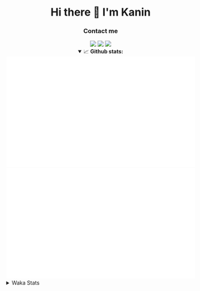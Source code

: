 <div align="center">
 <h1>Hi there 👋 I'm Kanin</h1>
 <h3>Contact me</h3>
 <a href="mailto:im@kanin.dev"><img src="https://img.shields.io/badge/gmail-%23D14836.svg?&style=for-the-badge&logo=gmail&logoColor=white"/></a>
 <a href="https://twitter.com/KaninTwt"><img src="https://img.shields.io/badge/twitter-%231DA1F2.svg?&style=for-the-badge&logo=twitter&logoColor=white"/></a>
 <a href="https://www.linkedin.com/in/KaninDev"><img src="https://img.shields.io/badge/linkedin-%230077B5.svg?&style=for-the-badge&logo=linkedin&logoColor=white"/></a>
<details open>
  <summary>📈 <b>Github stats:</b></summary>
  <img src="https://github.com/Kanin/Kanin/blob/master/scripts/GitHubStats/generated/overview.svg"/>
  <img src="https://github.com/Kanin/Kanin/blob/master/scripts/GitHubStats/generated/languages.svg"/>
</details>
</div>

<details>
 <summary>Waka Stats</summary>

<!--START_SECTION:waka-->
![Code Time](http://img.shields.io/badge/Code%20Time-2%2C417%20hrs%209%20mins-blue)

![Profile Views](http://img.shields.io/badge/Profile%20Views-1-blue)

![Lines of code](https://img.shields.io/badge/From%20Hello%20World%20I%27ve%20Written-595.5%20thousand%20lines%20of%20code-blue)

**🐱 My GitHub Data** 

> 📦 175.4 kB Used in GitHub's Storage 
 > 
> 🏆 138 Contributions in the Year 2024
 > 
> 🚫 Not Opted to Hire
 > 
> 📜 25 Public Repositories 
 > 
> 🔑 14 Private Repositories 
 > 
**I'm an Early 🐤** 

```text
🌞 Morning                2557 commits        ███████░░░░░░░░░░░░░░░░░░   26.88 % 
🌆 Daytime                2849 commits        ███████░░░░░░░░░░░░░░░░░░   29.95 % 
🌃 Evening                2736 commits        ███████░░░░░░░░░░░░░░░░░░   28.77 % 
🌙 Night                  1369 commits        ████░░░░░░░░░░░░░░░░░░░░░   14.39 % 
```
📅 **I'm Most Productive on Monday** 

```text
Monday                   1857 commits        █████░░░░░░░░░░░░░░░░░░░░   19.52 % 
Tuesday                  1340 commits        ████░░░░░░░░░░░░░░░░░░░░░   14.09 % 
Wednesday                946 commits         ██░░░░░░░░░░░░░░░░░░░░░░░   09.95 % 
Thursday                 1456 commits        ████░░░░░░░░░░░░░░░░░░░░░   15.31 % 
Friday                   1588 commits        ████░░░░░░░░░░░░░░░░░░░░░   16.70 % 
Saturday                 922 commits         ██░░░░░░░░░░░░░░░░░░░░░░░   09.69 % 
Sunday                   1402 commits        ████░░░░░░░░░░░░░░░░░░░░░   14.74 % 
```


📊 **This Week I Spent My Time On** 

```text
🕑︎ Time Zone: America/New_York

💬 Programming Languages: 
Python                   12 hrs 31 mins      ████████████████████░░░░░   81.28 % 
HTML                     1 hr 47 mins        ███░░░░░░░░░░░░░░░░░░░░░░   11.61 % 
Java                     25 mins             █░░░░░░░░░░░░░░░░░░░░░░░░   02.72 % 
Bash                     10 mins             ░░░░░░░░░░░░░░░░░░░░░░░░░   01.18 % 
JavaScript               8 mins              ░░░░░░░░░░░░░░░░░░░░░░░░░   00.92 % 

🔥 Editors: 
PyCharm                  14 hrs 59 mins      ████████████████████████░   97.28 % 
IntelliJ IDEA            25 mins             █░░░░░░░░░░░░░░░░░░░░░░░░   02.72 % 

🐱‍💻 Projects: 
APIServer                14 hrs 26 mins      ███████████████████████░░   93.76 % 
BetterFarming            25 mins             █░░░░░░░░░░░░░░░░░░░░░░░░   02.72 % 
ModMail                  20 mins             █░░░░░░░░░░░░░░░░░░░░░░░░   02.22 % 
Unknown Project          10 mins             ░░░░░░░░░░░░░░░░░░░░░░░░░   01.10 % 
KanAPI                   1 min               ░░░░░░░░░░░░░░░░░░░░░░░░░   00.19 % 

💻 Operating System: 
Windows                  15 hrs 24 mins      █████████████████████████   100.00 % 
```

**I Mostly Code in Python** 

```text
Python                   31 repos            ██████████████████░░░░░░░   70.45 % 
Java                     4 repos             ██░░░░░░░░░░░░░░░░░░░░░░░   09.09 % 
HTML                     3 repos             ██░░░░░░░░░░░░░░░░░░░░░░░   06.82 % 
TypeScript               1 repo              █░░░░░░░░░░░░░░░░░░░░░░░░   02.27 % 
Kotlin                   1 repo              █░░░░░░░░░░░░░░░░░░░░░░░░   02.27 % 
```



**Timeline**

![Lines of Code chart](https://raw.githubusercontent.com/Kanin/Kanin/master/assets/bar_graph.png)


 Last Updated on 05/07/2024 12:04:32 UTC
<!--END_SECTION:waka-->
</details>
